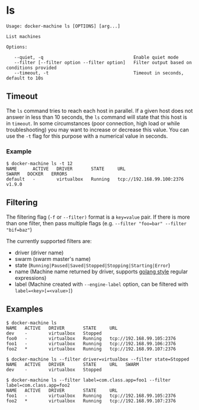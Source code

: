 <!--[metadata]>
+++
title = "ls"
description = "List machines"
keywords = ["machine, ls, subcommand"]
[menu.main]
parent="smn_machine_subcmds"
+++
<![end-metadata]-->

# ls

    Usage: docker-machine ls [OPTIONS] [arg...]

    List machines

    Options:

       --quiet, -q					                Enable quiet mode
       --filter [--filter option --filter option]	Filter output based on conditions provided
       --timeout, -t				                Timeout in seconds, default to 10s

## Timeout

The `ls` command tries to reach each host in parallel. If a given host does not answer in less than 10 seconds, the `ls` command
will state that this host is in `timeout`. In some circumstances (poor connection, high load or while troubleshooting) you may want to
increase or decrease this value. You can use the `-t` flag for this purpose with a numerical value in seconds.

### Example

    $ docker-machine ls -t 12
    NAME      ACTIVE   DRIVER       STATE     URL                         SWARM   DOCKER   ERRORS
    default   -        virtualbox   Running   tcp://192.168.99.100:2376           v1.9.0

## Filtering

The filtering flag (`-f` or `--filter)` format is a `key=value` pair. If there is more
than one filter, then pass multiple flags (e.g. `--filter "foo=bar" --filter "bif=baz"`)

The currently supported filters are:

-   driver (driver name)
-   swarm  (swarm master's name)
-   state  (`Running|Paused|Saved|Stopped|Stopping|Starting|Error`)
-   name   (Machine name returned by driver, supports [golang style](https://github.com/google/re2/wiki/Syntax) regular expressions)
-   label  (Machine created with `--engine-label` option, can be filtered with `label=<key>[=<value>]`)

## Examples

    $ docker-machine ls
    NAME   ACTIVE   DRIVER       STATE     URL
    dev    -        virtualbox   Stopped
    foo0   -        virtualbox   Running   tcp://192.168.99.105:2376
    foo1   -        virtualbox   Running   tcp://192.168.99.106:2376
    foo2   *        virtualbox   Running   tcp://192.168.99.107:2376

    $ docker-machine ls --filter driver=virtualbox --filter state=Stopped
    NAME   ACTIVE   DRIVER       STATE     URL   SWARM
    dev    -        virtualbox   Stopped

    $ docker-machine ls --filter label=com.class.app=foo1 --filter label=com.class.app=foo2
    NAME   ACTIVE   DRIVER       STATE     URL
    foo1   -        virtualbox   Running   tcp://192.168.99.105:2376
    foo2   *        virtualbox   Running   tcp://192.168.99.107:2376
